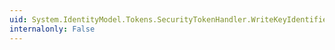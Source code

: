 ```yaml
---
uid: System.IdentityModel.Tokens.SecurityTokenHandler.WriteKeyIdentifierClause(System.Xml.XmlWriter,System.IdentityModel.Tokens.SecurityKeyIdentifierClause)
internalonly: False
---
```

